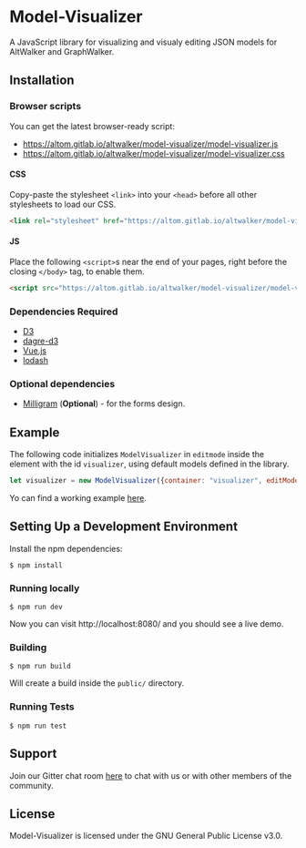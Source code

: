 # Model-Visualizer

A JavaScript library for visualizing and visualy editing JSON models for AltWalker and GraphWalker.

## Installation

### Browser scripts

You can get the latest browser-ready script:

* https://altom.gitlab.io/altwalker/model-visualizer/model-visualizer.js
* https://altom.gitlab.io/altwalker/model-visualizer/model-visualizer.css

#### CSS

Copy-paste the stylesheet `<link>` into your `<head>` before all other stylesheets to load our CSS.

```html
<link rel="stylesheet" href="https://altom.gitlab.io/altwalker/model-visualizer/model-visualizer.css">
```

#### JS

Place the following `<script>`s near the end of your pages, right before the closing `</body>` tag, to enable them.

```html
<script src="https://altom.gitlab.io/altwalker/model-visualizer/model-visualizer.js"></script>
```

### Dependencies Required

* [D3](https://d3js.org/)
* [dagre-d3](https://github.com/dagrejs/dagre-d3)
* [Vue.js](https://vuejs.org/)
* [lodash](https://lodash.com/)

### Optional dependencies
* [Milligram](https://milligram.io/) (__Optional__) - for the forms design.


## Example

The following code initializes `ModelVisualizer` in `editmode` inside the element with the id `visualizer`, using default models defined in the library.

```js
let visualizer = new ModelVisualizer({container: "visualizer", editMode: false});
```

Yo can find a working example [here](https://altom.gitlab.io/altwalker/model-visualizer/).

## Setting Up a Development Environment

Install the npm dependencies:

```
$ npm install
```

### Running locally

```
$ npm run dev
```

Now you can visit http://localhost:8080/ and you should see a live demo.

### Building

```
$ npm run build
```

Will create a build inside the `public/` directory.

### Running Tests

```
$ npm run test
```

## Support

Join our Gitter chat room [here](https://gitter.im/altwalker/community) to chat with us or with other members of the community.

## License

Model-Visualizer is licensed under the GNU General Public License v3.0.
